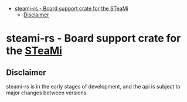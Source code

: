 - [steami-rs - Board support crate for the STeaMi](#steami-rs---board-support-crate-for-the-steami)
  - [Disclaimer](#disclaimer)


# steami-rs - Board support crate for the [STeaMi](https://www.steami.cc/)

## Disclaimer
steami-rs is in the early stages of development, and the api is subject to major changes between versions.


